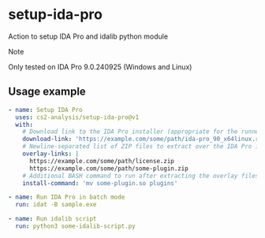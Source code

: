 # setup-ida-pro

Action to setup IDA Pro and idalib python module

> [!NOTE]
> Only tested on IDA Pro 9.0.240925 (Windows and Linux)

## Usage example

```yaml
- name: Setup IDA Pro
  uses: cs2-analysis/setup-ida-pro@v1
  with:
    # Download link to the IDA Pro installer (appropriate for the runner OS)
    download-link: 'https://example.com/some/path/ida-pro_90_x64linux.run'
    # Newline-separated list of ZIP files to extract over the IDA Pro installation (license, plugins, etc.)
    overlay-links: |
      https://example.com/some/path/license.zip
      https://example.com/some/path/some-plugin.zip
    # Additional BASH command to run after extracting the overlay files (if the overlay files don't extract to the correct location)
    install-command: 'mv some-plugin.so plugins'

- name: Run IDA Pro in batch mode
  run: idat -B sample.exe

- name: Run idalib script
  run: python3 some-idalib-script.py
```